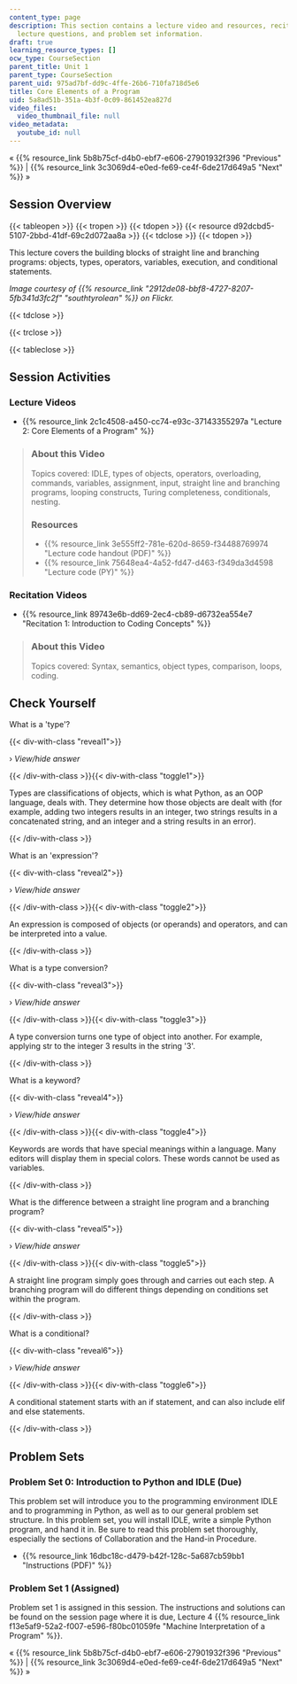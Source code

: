 ```yaml
---
content_type: page
description: This section contains a lecture video and resources, recitation video,
  lecture questions, and problem set information.
draft: true
learning_resource_types: []
ocw_type: CourseSection
parent_title: Unit 1
parent_type: CourseSection
parent_uid: 975ad7bf-dd9c-4ffe-26b6-710fa718d5e6
title: Core Elements of a Program
uid: 5a8ad51b-351a-4b3f-0c09-861452ea827d
video_files:
  video_thumbnail_file: null
video_metadata:
  youtube_id: null
---
```

« {{% resource_link 5b8b75cf-d4b0-ebf7-e606-27901932f396 "Previous" %}} | {{% resource_link 3c3069d4-e0ed-fe69-ce4f-6de217d649a5 "Next" %}} »

Session Overview
----------------

{{< tableopen >}}
{{< tropen >}}
{{< tdopen >}}
{{< resource d92dcbd5-5107-2bbd-41df-69c2d072aa8a >}}
{{< tdclose >}}
{{< tdopen >}}


This lecture covers the building blocks of straight line and branching programs: objects, types, operators, variables, execution, and conditional statements.

_Image courtesy of {{% resource_link "2912de08-bbf8-4727-8207-5fb341d3fc2f" "southtyrolean" %}} on Flickr._


{{< tdclose >}}

{{< trclose >}}

{{< tableclose >}}

Session Activities
------------------

### Lecture Videos

*   {{% resource_link 2c1c4508-a450-cc74-e93c-37143355297a "Lecture 2: Core Elements of a Program" %}}

> ### About this Video
> 
> Topics covered: IDLE, types of objects, operators, overloading, commands, variables, assignment, input, straight line and branching programs, looping constructs, Turing completeness, conditionals, nesting.
> 
> ### Resources
> 
> *   {{% resource_link 3e555ff2-781e-620d-8659-f34488769974 "Lecture code handout (PDF)" %}}
> *   {{% resource_link 75648ea4-4a52-fd47-d463-f349da3d4598 "Lecture code (PY)" %}}

### Recitation Videos

*   {{% resource_link 89743e6b-dd69-2ec4-cb89-d6732ea554e7 "Recitation 1: Introduction to Coding Concepts" %}}

> ### About this Video
> 
> Topics covered: Syntax, semantics, object types, comparison, loops, coding.

Check Yourself
--------------

What is a 'type'?

{{< div-with-class "reveal1">}}

› _View/hide answer_

{{< /div-with-class >}}{{< div-with-class "toggle1">}}

Types are classifications of objects, which is what Python, as an OOP language, deals with. They determine how those objects are dealt with (for example, adding two integers results in an integer, two strings results in a concatenated string, and an integer and a string results in an error).

{{< /div-with-class >}}

What is an 'expression'?

{{< div-with-class "reveal2">}}

› _View/hide answer_

{{< /div-with-class >}}{{< div-with-class "toggle2">}}

An expression is composed of objects (or operands) and operators, and can be interpreted into a value.

{{< /div-with-class >}}

What is a type conversion?

{{< div-with-class "reveal3">}}

› _View/hide answer_

{{< /div-with-class >}}{{< div-with-class "toggle3">}}

A type conversion turns one type of object into another. For example, applying str to the integer 3 results in the string '3'.

{{< /div-with-class >}}

What is a keyword?

{{< div-with-class "reveal4">}}

› _View/hide answer_

{{< /div-with-class >}}{{< div-with-class "toggle4">}}

Keywords are words that have special meanings within a language. Many editors will display them in special colors. These words cannot be used as variables.

{{< /div-with-class >}}

What is the difference between a straight line program and a branching program?

{{< div-with-class "reveal5">}}

› _View/hide answer_

{{< /div-with-class >}}{{< div-with-class "toggle5">}}

A straight line program simply goes through and carries out each step. A branching program will do different things depending on conditions set within the program.

{{< /div-with-class >}}

What is a conditional?

{{< div-with-class "reveal6">}}

› _View/hide answer_

{{< /div-with-class >}}{{< div-with-class "toggle6">}}

A conditional statement starts with an if statement, and can also include elif and else statements.

{{< /div-with-class >}}

Problem Sets
------------

### Problem Set 0: Introduction to Python and IDLE (Due)

This problem set will introduce you to the programming environment IDLE and to programming in Python, as well as to our general problem set structure. In this problem set, you will install IDLE, write a simple Python program, and hand it in. Be sure to read this problem set thoroughly, especially the sections of Collaboration and the Hand-in Procedure.

*   {{% resource_link 16dbc18c-d479-b42f-128c-5a687cb59bb1 "Instructions (PDF)" %}}

### Problem Set 1 (Assigned)

Problem set 1 is assigned in this session. The instructions and solutions can be found on the session page where it is due, Lecture 4 {{% resource_link f13e5af9-52a2-f007-e596-f80bc01059fe "Machine Interpretation of a Program" %}}.

« {{% resource_link 5b8b75cf-d4b0-ebf7-e606-27901932f396 "Previous" %}} | {{% resource_link 3c3069d4-e0ed-fe69-ce4f-6de217d649a5 "Next" %}} »